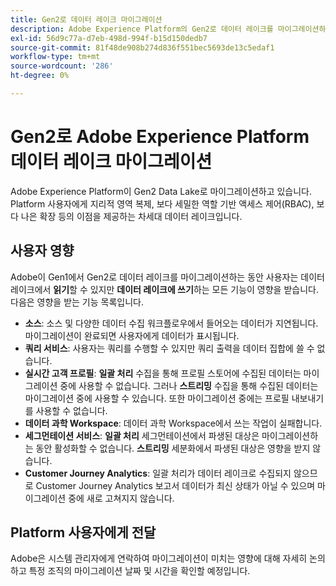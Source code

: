 ```yaml
---
title: Gen2로 데이터 레이크 마이그레이션
description: Adobe Experience Platform의 Gen2로 데이터 레이크를 마이그레이션하여 제공하는 새로운 기능에 대해 알아봅니다.
exl-id: 56d9c77a-d7eb-498d-994f-b15d150dedb7
source-git-commit: 81f48de908b274d836f551bec5693de13c5edaf1
workflow-type: tm+mt
source-wordcount: '286'
ht-degree: 0%

---
```


# Gen2로 Adobe Experience Platform 데이터 레이크 마이그레이션

Adobe Experience Platform이 Gen2 Data Lake로 마이그레이션하고 있습니다. Platform 사용자에게 지리적 영역 복제, 보다 세밀한 역할 기반 액세스 제어(RBAC), 보다 나은 확장 등의 이점을 제공하는 차세대 데이터 레이크입니다.

## 사용자 영향

Adobe이 Gen1에서 Gen2로 데이터 레이크를 마이그레이션하는 동안 사용자는 데이터 레이크에서 **읽기**&#x200B;할 수 있지만 **데이터 레이크에 쓰기**&#x200B;하는 모든 기능이 영향을 받습니다. 다음은 영향을 받는 기능 목록입니다.

- **소스**: 소스 및 다양한 데이터 수집 워크플로우에서 들어오는 데이터가 지연됩니다. 마이그레이션이 완료되면 사용자에게 데이터가 표시됩니다.
- **쿼리 서비스**: 사용자는 쿼리를 수행할 수 있지만 쿼리 출력을 데이터 집합에 쓸 수 없습니다.
- **실시간 고객 프로필**: **일괄 처리** 수집을 통해 프로필 스토어에 수집된 데이터는 마이그레이션 중에 사용할 수 없습니다. 그러나 **스트리밍** 수집을 통해 수집된 데이터는 마이그레이션 중에 사용할 수 있습니다. 또한 마이그레이션 중에는 프로필 내보내기를 사용할 수 없습니다.
- **데이터 과학 Workspace**: 데이터 과학 Workspace에서 쓰는 작업이 실패합니다.
- **세그먼테이션 서비스**: **일괄 처리** 세그먼테이션에서 파생된 대상은 마이그레이션하는 동안 활성화할 수 없습니다. **스트리밍** 세분화에서 파생된 대상은 영향을 받지 않습니다.
- **Customer Journey Analytics**: 일괄 처리가 데이터 레이크로 수집되지 않으므로 Customer Journey Analytics 보고서 데이터가 최신 상태가 아닐 수 있으며 마이그레이션 중에 새로 고쳐지지 않습니다.

## Platform 사용자에게 전달

Adobe은 시스템 관리자에게 연락하여 마이그레이션이 미치는 영향에 대해 자세히 논의하고 특정 조직의 마이그레이션 날짜 및 시간을 확인할 예정입니다.
